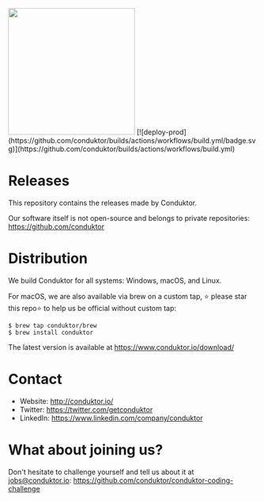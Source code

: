 <img src="https://www.conduktor.io/svgs/logo/black.svg" width="256">
[![deploy-prod](https://github.com/conduktor/builds/actions/workflows/build.yml/badge.svg)](https://github.com/conduktor/builds/actions/workflows/build.yml)

# Releases

This repository contains the releases made by Conduktor.

Our software itself is not open-source and belongs to private repositories: https://github.com/conduktor

# Distribution

We build Conduktor for all systems: Windows, macOS, and Linux.

For macOS, we are also available via brew on a custom tap, ⭐️ please star this repo⭐️  to help us be official without custom tap:

```
$ brew tap conduktor/brew
$ brew install conduktor
```


The latest version is available at https://www.conduktor.io/download/


# Contact

- Website: http://conduktor.io/
- Twitter: https://twitter.com/getconduktor
- LinkedIn: https://www.linkedin.com/company/conduktor

# What about joining us?

Don't hesitate to challenge yourself and tell us about it at jobs@conduktor.io: https://github.com/conduktor/conduktor-coding-challenge

